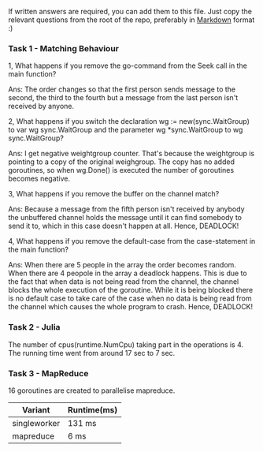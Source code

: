 If written answers are required, you can add them to this file. Just copy the
relevant questions from the root of the repo, preferably in
[Markdown](https://guides.github.com/features/mastering-markdown/) format :)

### Task 1 - Matching Behaviour
1, What happens if you remove the go-command from the Seek call in the main function?

Ans: The order changes so that the first person sends message to the second, the third to the fourth but a message
from the last person isn't received by anyone.  

2, What happens if you switch the declaration wg := new(sync.WaitGroup) to var wg sync.WaitGroup and the parameter wg *sync.WaitGroup to wg sync.WaitGroup?

Ans: I get negative weightgroup counter. That's because the weightgroup is pointing to a copy of the original weighgroup. The copy has no added goroutines, so when wg.Done() is executed the number of goroutines becomes negative. 

3, What happens if you remove the buffer on the channel match?

Ans: Because a message from the fifth person isn't received by anybody the unbuffered channel holds the message until it can find somebody to send it to, which in this case doesn't happen at all. Hence, DEADLOCK! 

4, What happens if you remove the default-case from the case-statement in the main function?

Ans: When there are 5 people in the array the order becomes random. When there are 4 peopole in the array a deadlock happens. This is due to the fact that when data is not being read from the channel, the channel blocks the whole execution of the goroutine. While it is being blocked there is no default case to take care of the case when no data
is being read from the channel which causes the whole program to crash. Hence, DEADLOCK!

### Task 2 - Julia

The number of cpus(runtime.NumCpu) taking part in the operations is 4. The running time went from around 17 sec to 7 sec. 

### Task 3 - MapReduce

16 goroutines are created to parallelise mapreduce. 

| Variant  | Runtime(ms) |  
|---|---|
| singleworker  |  131 ms |   
| mapreduce   |  6 ms |         